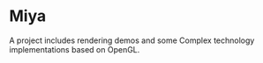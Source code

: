 # Miya
A project includes rendering demos and some Complex technology implementations based on OpenGL.
